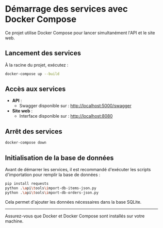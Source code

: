 # Démarrage des services avec Docker Compose

Ce projet utilise Docker Compose pour lancer simultanément l'API et le site web.

## Lancement des services

À la racine du projet, exécutez :

```sh
docker-compose up --build
```

## Accès aux services

- **API** :
  - Swagger disponible sur : [http://localhost:5000/swagger](http://localhost:5000/docs)
- **Site web** :
  - Interface disponible sur : [http://localhost:8080](http://localhost:8080)

## Arrêt des services

```sh
docker-compose down
```


## Initialisation de la base de données

Avant de démarrer les services, il est recommandé d'exécuter les scripts d'importation pour remplir la base de données :

```sh
pip install requests
python .\api\tools\import-db-items-json.py
python .\api\tools\import-db-orders-json.py
```

Cela permet d'ajouter les données nécessaires dans la base SQLite.

---

Assurez-vous que Docker et Docker Compose sont installés sur votre machine.
